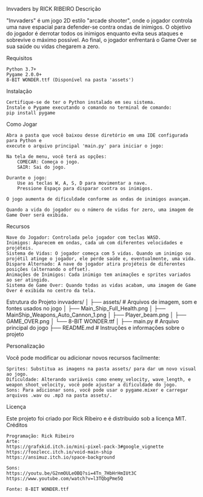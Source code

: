 Invvaders by RICK RIBEIRO
Descrição

"Invvaders" é um jogo 2D estilo "arcade shooter", onde o jogador controla uma nave espacial para defender-se contra ondas de inimigos. O objetivo do jogador é derrotar todos os inimigos enquanto evita seus ataques e sobrevive o máximo possível. Ao final, o jogador enfrentará o Game Over se sua saúde ou vidas chegarem a zero.

Requisitos

    Python 3.7+
    Pygame 2.0.0+
    8-BIT WONDER.ttf (Disponível na pasta 'assets')
    
    

Instalação

    Certifique-se de ter o Python instalado em seu sistema.
    Instale o Pygame executando o comando no terminal de comando:
    pip install pygame
    

Como Jogar

    Abra a pasta que você baixou desse diretório em uma IDE configurada para Python e
    execute o arquivo principal 'main.py' para iniciar o jogo:

    Na tela de menu, você terá as opções:
        COMECAR: Começa o jogo.
        SAIR: Sai do jogo.

    Durante o jogo:
        Use as teclas W, A, S, D para movimentar a nave.
        Pressione Espaço para disparar contra os inimigos.

    O jogo aumenta de dificuldade conforme as ondas de inimigos avançam.

    Quando a vida do jogador ou o número de vidas for zero, uma imagem de Game Over será exibida.

Recursos

    Nave do Jogador: Controlada pelo jogador com teclas WASD.
    Inimigos: Aparecem em ondas, cada um com diferentes velocidades e projéteis.
    Sistema de Vidas: O jogador começa com 5 vidas. Quando um inimigo ou projétil atinge o jogador, ele perde saúde e, eventualmente, uma vida.
    Disparo Alternado: A nave do jogador atira projéteis de diferentes posições (alternando o offset).
    Animações de Inimigos: Cada inimigo tem animações e sprites variados ao ser atingido.
    Sistema de Game Over: Quando todas as vidas acabam, uma imagem de Game Over é exibida no centro da tela.

Estrutura do Projeto
invvaders/
│
├── assets/                  # Arquivos de imagem, som e fontes usados no jogo
│   ├── Main_Ship_Full_Health.png
│   ├── MainShip_Weapons_Auto_Cannon_1.png
│   ├── Player_beam.png
│   ├── GAME_OVER.png
│   └── 8-BIT WONDER.ttf
│
├── main.py                  # Arquivo principal do jogo
├── README.md                # Instruções e informações sobre o projeto

Personalização

Você pode modificar ou adicionar novos recursos facilmente:

    Sprites: Substitua as imagens na pasta assets/ para dar um novo visual ao jogo.
    Dificuldade: Alterando variáveis como enemy_velocity, wave_length, e weapon_shoot_velocity, você pode ajustar a dificuldade do jogo.
    Sons: Para adicionar sons, você pode usar o pygame.mixer e carregar arquivos .wav ou .mp3 na pasta assets/.

Licença

Este projeto foi criado por Rick Ribeiro e é distribuído sob a licença MIT.
Créditos

    Programação: Rick Ribeiro
    Arte:
    https://grafxkid.itch.io/mini-pixel-pack-3#google_vignette
    https://foozlecc.itch.io/void-main-ship
    https://ansimuz.itch.io/space-background
    
    Sons:
    https://youtu.be/G2nmOULeOBQ?si=4Tn_7HbHrHmIUt3C
    https://www.youtube.com/watch?v=l3TQbgPme5Q
    
    Fonte: 8-BIT WONDER.ttf
